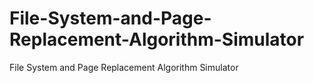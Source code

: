 # File-System-and-Page-Replacement-Algorithm-Simulator
File System and Page Replacement Algorithm Simulator
